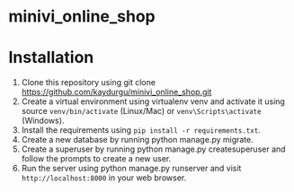 # minivi_online_shop

# Installation

1. Clone this repository using git clone https://github.com/kaydurgu/minivi_online_shop.git
2. Create a virtual environment using virtualenv venv and activate it using source ``venv/bin/activate`` (Linux/Mac) or ``venv\Scripts\activate`` (Windows).
3. Install the requirements using ``pip install -r requirements.txt``.
4. Create a new database by running python manage.py migrate.
5. Create a superuser by running python manage.py createsuperuser and follow the prompts to create a new user.
6. Run the server using python manage.py runserver and visit ``http://localhost:8000`` in your web browser.
